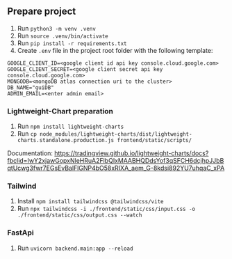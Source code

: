 ## Prepare project

1. Run ```python3 -m venv .venv```
2. Run ```source .venv/bin/activate```
3. Run ```pip install -r requirements.txt```
4. Create ```.env``` file in the project root folder with the following template:

```
GOOGLE_CLIENT_ID=<google client id api key console.cloud.google.com>
GOOGLE_CLIENT_SECRET=<google client secret api key console.cloud.google.com>
MONGODB=<mongoDB atlas connection uri to the cluster>
DB_NAME="guiDB"
ADMIN_EMAIL=<enter admin email>
```

### Lightweight-Chart preparation

1. Run ```npm install lightweight-charts```
2. Run ```cp node_modules/lightweight-charts/dist/lightweight-charts.standalone.production.js frontend/static/scripts/```

Documentation:
https://tradingview.github.io/lightweight-charts/docs?fbclid=IwY2xjawGopxNleHRuA2FlbQIxMAABHQDdsYof3qSFCH6dcjhpJJbBqtUcwg3fwr7EGsEvBalFlGNP4bO58xRIXA_aem_G-8kdsi892YU7uhqaC_xPA

### Tailwind

1. Install ```npm install tailwindcss @tailwindcss/vite```
2. Run ```npx tailwindcss -i ./frontend/static/css/input.css -o ./frontend/static/css/output.css --watch```

### FastApi

1. Run ```uvicorn backend.main:app --reload```